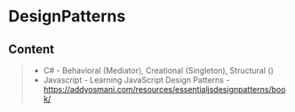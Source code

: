 DesignPatterns
===================

Content
----------
> - C#
	- Behavioral (Mediator), Creational (Singleton), Structural ()
> -  Javascript
	- Learning JavaScript Design Patterns - https://addyosmani.com/resources/essentialjsdesignpatterns/book/